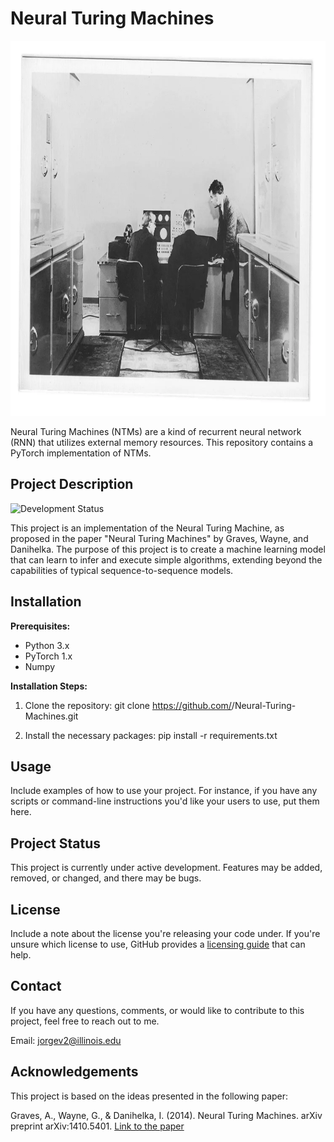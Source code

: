 # Neural Turing Machines

<img src="Alan-Turing.png" alt="Logo" width="800" height="600">

Neural Turing Machines (NTMs) are a kind of recurrent neural network (RNN) that utilizes external memory resources. This repository contains a PyTorch implementation of NTMs.

## Project Description
![Development Status](https://img.shields.io/badge/status-under%20development-orange)

This project is an implementation of the Neural Turing Machine, as proposed in the paper "Neural Turing Machines" by Graves, Wayne, and Danihelka. The purpose of this project is to create a machine learning model that can learn to infer and execute simple algorithms, extending beyond the capabilities of typical sequence-to-sequence models.

## Installation

**Prerequisites:**
- Python 3.x
- PyTorch 1.x
- Numpy

**Installation Steps:**
1. Clone the repository:
git clone https://github.com/<your-github-username>/Neural-Turing-Machines.git


2. Install the necessary packages:
pip install -r requirements.txt


## Usage

Include examples of how to use your project. For instance, if you have any scripts or command-line instructions you'd like your users to use, put them here.

## Project Status

This project is currently under active development. Features may be added, removed, or changed, and there may be bugs. 


## License

Include a note about the license you're releasing your code under. If you're unsure which license to use, GitHub provides a [licensing guide](https://docs.github.com/en/github/creating-cloning-and-archiving-repositories/licensing-a-repository) that can help.

## Contact

If you have any questions, comments, or would like to contribute to this project, feel free to reach out to me. 

Email: [jorgev2@illinois.edu](mailto:jorgev2@illinois.edu)

## Acknowledgements

This project is based on the ideas presented in the following paper:

Graves, A., Wayne, G., & Danihelka, I. (2014). Neural Turing Machines. arXiv preprint arXiv:1410.5401. [Link to the paper](https://arxiv.org/abs/1410.5401)
